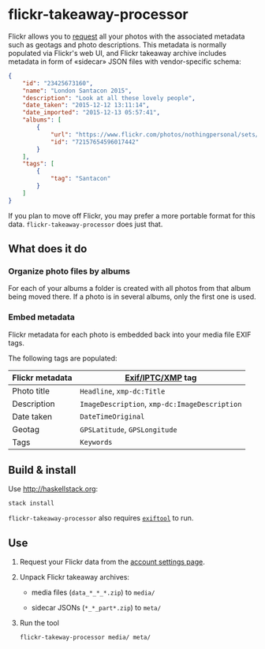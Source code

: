 # flickr-takeaway-processor

Flickr allows you to [request][data-request] all your photos with the
associated metadata such as geotags and photo descriptions. This
metadata is normally populated via Flickr's web UI, and Flickr
takeaway archive includes metadata in form of «sidecar» JSON files
with vendor-specific schema:

```json
{
    "id": "23425673160",
    "name": "London Santacon 2015",
    "description": "Look at all these lovely people",
    "date_taken": "2015-12-12 13:11:14",
    "date_imported": "2015-12-13 05:57:41",
    "albums": [
        {
            "url": "https://www.flickr.com/photos/nothingpersonal/sets/72157654596017442/",
            "id": "72157654596017442"
        }
    ],
    "tags": [
        {
            "tag": "Santacon"
        }
    ]
}
```

If you plan to move off Flickr, you may prefer a more portable format
for this data. `flickr-takeaway-processor` does just that.

## What does it do

### Organize photo files by albums

For each of your albums a folder is created with all photos from that
album being moved there. If a photo is in several albums, only the
first one is used.

### Embed metadata

Flickr metadata for each photo is embedded back into your media file
EXIF tags.

The following tags are populated:

| Flickr metadata | [Exif/IPTC/XMP][tags] tag                     |
|-----------------|-----------------------------------------------|
| Photo title     | `Headline`, `xmp-dc:Title`                    |
| Description     | `ImageDescription`, `xmp-dc:ImageDescription` |
| Date taken      | `DateTimeOriginal`                            |
| Geotag          | `GPSLatitude`, `GPSLongitude`                 |
| Tags            | `Keywords`                                    |

## Build & install

Use <http://haskellstack.org>:

```
stack install
```

`flickr-takeaway-processor` also requires [`exiftool`][exiftool] to
run.

## Use

1. Request your Flickr data from the [account settings
   page][data-request].

2. Unpack Flickr takeaway archives:

    - media files (`data_*_*_*.zip`) to `media/`

    - sidecar JSONs (`*_*_part*.zip`) to `meta/`

2. Run the tool

    ```
    flickr-takeway-processor media/ meta/
    ```

[exiftool]: https://sno.phy.queensu.ca/~phil/exiftool/
[tags]: https://sno.phy.queensu.ca/~phil/exiftool/TagNames/
[data-request]: https://www.flickr.com/account
